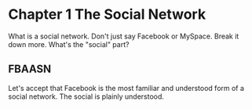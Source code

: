 # Chapter 1 The Social Network

What is a social network. Don't just say Facebook or MySpace. Break it down more. What's the "social" part? 

## FBAASN

Let's accept that Facebook is the most familiar and understood form of a social network. The social is plainly understood. 
